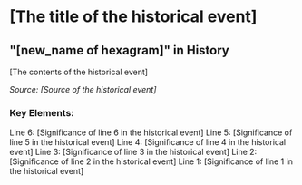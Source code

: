 # [The title of the historical event]

## "[new_name of hexagram]" in History

[The contents of the historical event]

*Source: [Source of the historical event]*

### Key Elements:
Line 6: [Significance of line 6 in the historical event]
Line 5: [Significance of line 5 in the historical event]
Line 4: [Significance of line 4 in the historical event]
Line 3: [Significance of line 3 in the historical event]
Line 2: [Significance of line 2 in the historical event]
Line 1: [Significance of line 1 in the historical event]
